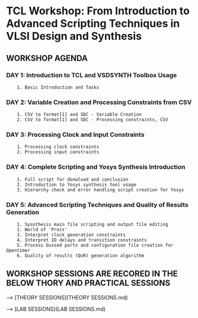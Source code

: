 # TCL Workshop: From Introduction to Advanced Scripting Techniques in VLSI Design and Synthesis

## WORKSHOP AGENDA
### DAY 1: Introduction to TCL and VSDSYNTH Toolbox Usage
        1. Basic Introduction and Tasks
        
### DAY 2: Variable Creation and Processing Constraints from CSV
        1. CSV to format[1] and SDC - Variable Creation
        2. CSV to format[1] and SDC - Processing constraints, CSV
        
### DAY 3: Processing Clock and Input Constraints
        1. Processing clock constraints
        2. Processing input constraints
        
### DAY 4: Complete Scripting and Yosys Synthesis Introduction
        1. Full script for donwload and conclusion
        2. Introduction to Yosys synthesis tool usage
        3. Hierarchy check and error handling script creation for Yosys
        
### DAY 5: Advanced Scripting Techniques and Quality of Results Generation
        1. Sysnthesis main file scripting and output file editing
        2. World of 'Procs'
        3. Interpret clock generation constraints
        4. Interpret IO delays and transition constraints
        5. Process bussed ports and configuration file creation for Opentimer
        6. Quality of results (QoR) generation algorithm

## WORKSHOP SESSIONS ARE RECORED IN THE BELOW THORY AND PRACTICAL SESSIONS
  
  --> [THEORY SESSIONS](THEORY SESSIONS.md)

  --> [LAB SESSIONS](LAB SESSIONS.md)
        
